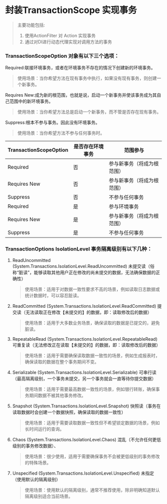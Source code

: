 ﻿# 封装TransactionScope 实现事务

> 主要功能包括: 
> 1. 使用ActionFilter 对 Action 实现事务
> 2. 通过对DI进行动态代理实现对调用方法的事务

### TransactionScopeOption 对象有以下三个选项：

Required:联接环境事务，或者在环境事务不存在的情况下创建新的环境事务。

> 使用场景：当你希望方法在现有事务中执行，如果没有现有事务，则创建一个新事务。

Requires New:成为新的根范围，也就是说，启动一个新事务并使该事务成为其自己范围中的新环境事务。

> 使用场景：当你希望方法总是启动一个新事务，而不管是否存在现有事务。

Suppress:根本不参与事务。因此没有环境事务。

> 使用场景：当你希望方法不参与任何事务时。


| TransactionScopeOption | 是否存在环境事务 | 范围参与                   |
| ---------------------- | ---------------- | -------------------------- |
| Required               | 否               | 参与新事务（将成为根范围） |
| Requires New           | 否               | 参与新事务（将成为根范围） |
| Suppress               | 否               | 不参与任何事务             |
| Required               | 是               | 参与环境事务               |
| Requires New           | 是               | 参与新事务（将成为根范围） |
| Suppress               | 是               | 不参与任何事务             |


### TransactionOptions IsolationLevel 事务隔离级别有以下几种：

1. ReadUncommitted (System.Transactions.IsolationLevel.ReadUncommitted)
   未提交读（俗称“脏读”，能够读取其他用户正在修改的尚未提交的数据，无法确保数据的正确性）

   > 使用场景：适用于对数据一致性要求不高的场景，例如读取日志数据或统计数据时，可以容忍脏读。

2. ReadCommitted (System.Transactions.IsolationLevel.ReadCommitted)
   提交读（无法读取正在修改【未提交的】的数据，即：读取修改后的数据）

   > 使用场景：适用于大多数业务场景，确保读取的数据是已提交的，避免脏读。

3. RepeatableRead (System.Transactions.IsolationLevel.RepeatableRead)
   可重复读（无法修改正在读取【未提交的】的数据，即：读取修改后的数据）

   > 使用场景：适用于需要确保读取数据一致性的场景，例如生成报表时，确保读取的数据在整个事务期间不变。

4. Serializable (System.Transactions.IsolationLevel.Serializable)
   可串行读（最高隔离级别，一个事务未提交，另一个事务就会一直等待你提交数据）

   > 使用场景：适用于需要最高数据一致性的场景，例如银行转账，确保事务期间数据不被其他事务修改。

5. Snapshot (System.Transactions.IsolationLevel.Snapshot)
   快照读（事务在读取数据时会创建一个数据快照，确保读取的数据一致性）

   > 使用场景：适用于需要读取数据一致性但不希望锁定数据的场景，例如长时间运行的查询。

6. Chaos (System.Transactions.IsolationLevel.Chaos)
   混乱（不允许任何更低级别的事务修改数据）、

   > 使用场景：很少使用，适用于需要确保事务不会被更低级别的事务修改的特殊场景。

7. Unspecified (System.Transactions.IsolationLevel.Unspecified)
   未指定（使用默认的隔离级别）

   > 使用场景：使用默认的隔离级别，通常不推荐使用，除非明确知道默认隔离级别适合当前场景。